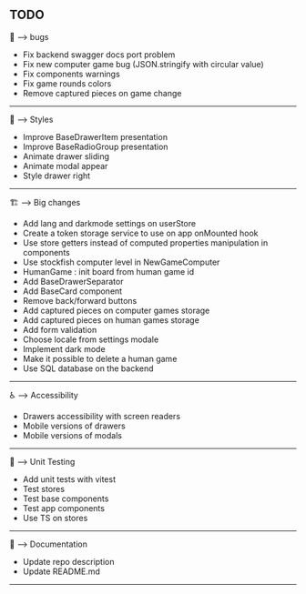 ## TODO

:bug: --> bugs
- Fix backend swagger docs port problem
- Fix new computer game bug (JSON.stringify with circular value)
- Fix components warnings
- Fix game rounds colors
- Remove captured pieces on game change
***

:art: --> Styles
- Improve BaseDrawerItem presentation
- Improve BaseRadioGroup presentation
- Animate drawer sliding
- Animate modal appear
- Style drawer right
***

:building_construction: --> Big changes
- Add lang and darkmode settings on userStore
- Create a token storage service to use on app onMounted hook
- Use store getters instead of computed properties manipulation in components
- Use stockfish computer level in NewGameComputer
- HumanGame : init board from human game id
- Add BaseDrawerSeparator
- Add BaseCard component
- Remove back/forward buttons
- Add captured pieces on computer games storage
- Add captured pieces on human games storage
- Add form validation
- Choose locale from settings modale
- Implement dark mode
- Make it possible to delete a human game
- Use SQL database on the backend
***

:wheelchair: --> Accessibility
- Drawers accessibility with screen readers
- Mobile versions of drawers
- Mobile versions of modals
***

:test_tube: --> Unit Testing
- Add unit tests with vitest
- Test stores
- Test base components
- Test app components
- Use TS on stores
***

:memo: --> Documentation
- Update repo description
- Update README.md
***